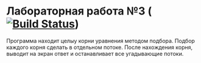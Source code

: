 # Лабораторная работа №3 ([![Build Status](https://travis-ci.org/Cemiroling/laba3.svg?branch=master)](https://travis-ci.org/Cemiroling/laba3))
Программа находит целыу корни уравнения методом подбора. Подбор каждого корня сделать в отдельном потоке. После нахождения корня, выводит на экран ответ и останавливает все угадывающие потоки.
